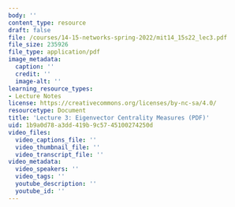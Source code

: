 ```yaml
---
body: ''
content_type: resource
draft: false
file: /courses/14-15-networks-spring-2022/mit14_15s22_lec3.pdf
file_size: 235926
file_type: application/pdf
image_metadata:
  caption: ''
  credit: ''
  image-alt: ''
learning_resource_types:
- Lecture Notes
license: https://creativecommons.org/licenses/by-nc-sa/4.0/
resourcetype: Document
title: 'Lecture 3: Eigenvector Centrality Measures (PDF)'
uid: 1b9a0d78-a3dd-419b-9c57-45100274250d
video_files:
  video_captions_file: ''
  video_thumbnail_file: ''
  video_transcript_file: ''
video_metadata:
  video_speakers: ''
  video_tags: ''
  youtube_description: ''
  youtube_id: ''
---
```

